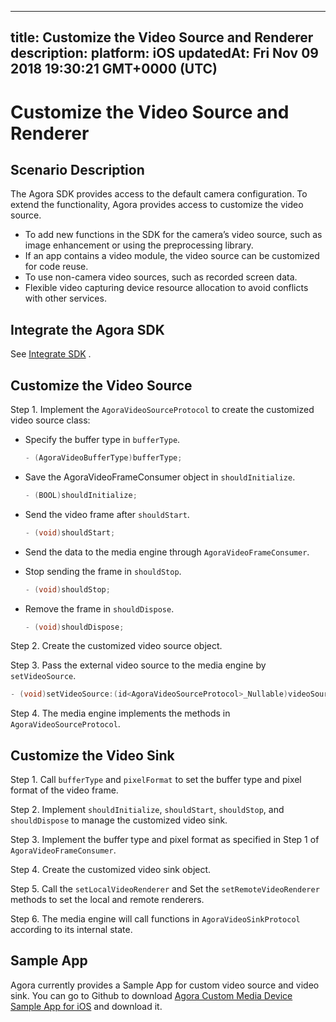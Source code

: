 
---
title: Customize the Video Source and Renderer
description: 
platform: iOS
updatedAt: Fri Nov 09 2018 19:30:21 GMT+0000 (UTC)
---
# Customize the Video Source and Renderer
## Scenario Description

The Agora SDK provides access to the default camera configuration. To extend the functionality, Agora provides access to customize the video source.

- To add new functions in the SDK for the camera’s video source, such as image enhancement or using the preprocessing library.
- If an app contains a video module, the video source can be customized for code reuse.
- To use non-camera video sources, such as recorded screen data.
- Flexible video capturing device resource allocation to avoid conflicts with other services.

## Integrate the Agora SDK

See [Integrate SDK](../../en/Video/ios_video.md) .

## Customize the Video Source

Step 1. Implement the `AgoraVideoSourceProtocol` to create the customized video source class:

- Specify the buffer type in `bufferType`.

  ```c++
  - (AgoraVideoBufferType)bufferType;
  ```

- Save the AgoraVideoFrameConsumer object in `shouldInitialize`.

  ```c++
  - (BOOL)shouldInitialize;
  ```

- Send the video frame after `shouldStart`.

  ```c++
  - (void)shouldStart;
  ```

- Send the data to the media engine through `AgoraVideoFrameConsumer`.

- Stop sending the frame in `shouldStop`.

  ```c++
  - (void)shouldStop;
  ```

- Remove the frame in `shouldDispose`.

  ```c++
  - (void)shouldDispose;
  ```

Step 2. Create the customized video source object.

Step 3. Pass the external video source to the media engine by `setVideoSource`.

```c++
- (void)setVideoSource:(id<AgoraVideoSourceProtocol>_Nullable)videoSource;
```

Step 4. The media engine implements the methods in `AgoraVideoSourceProtocol`.

## Customize the Video Sink

Step 1. Call `bufferType` and `pixelFormat` to set the buffer type and pixel format of the video frame.

Step 2. Implement `shouldInitialize`, `shouldStart`, `shouldStop`, and `shouldDispose` to manage the customized video sink.

Step 3. Implement the buffer type and pixel format as specified in Step 1 of `AgoraVideoFrameConsumer`.

Step 4. Create the customized video sink object.

Step 5. Call the `setLocalVideoRenderer` and Set the `setRemoteVideoRenderer` methods to set the local and remote renderers.

Step 6. The media engine will call functions in `AgoraVideoSinkProtocol` according to its internal state.

## Sample App

Agora currently provides a Sample App for custom video source and video sink. You can go to Github to download [Agora Custom Media Device Sample App for iOS](https://github.com/AgoraIO/Advanced-Video/tree/master/Custom-Media-Device/Agora-Custom-Media-Device-iOS) and download it.
